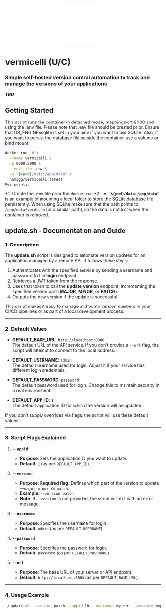 <div align="center" width="100%">
    <img src="./static/public/logo-vermicelli-w.svg" width="128" alt="" />
</div>

# vermicelli (U/C)

### Simple self-hosted version control automation to track and manage the versions of your applications

***TBD***

## Getting Started

This script runs the container in detached mode, mapping port 8000 and using the .env file. Please note that .env file should be created prior. Ensure that DB_ENGINE=sqlite is set in your .env if you want to use SQLite. Also, if you want to persist the database file outside the container, use a volume or bind mount.

```bash
docker run -d \
  --name vermicelli \
  -p 8000:8000 \
  --env-file .env \
  -v "$(pwd)/data:/app/data" \
  namigg/vermicelli:latest
Key points:
```

*1. Create the .env file prior the `docker run`
*2. **`-v "$(pwd)/data:/app/data"`**   is an example of mounting a local folder to store the SQLite database file persistently. When using SQLite make sure that the path points to `/app/data/verdb.db` (or a similar path), so the data is not lost when the container is removed.

## **update.sh - Documentation and Guide**

### **1. Description**

The **update.sh** script is designed to automate version updates for an application managed by a remote API. It follows these steps:

1. Authenticates with the specified service by sending a username and password to the **login** endpoint.
2. Retrieves a JWT token from the response.
3. Uses that token to call the **update_version** endpoint, incrementing the specified version part (**MAJOR**, **MINOR**, or **PATCH**).
4. Outputs the new version if the update is successful.

This script makes it easy to manage and bump version numbers in your CI/CD pipelines or as part of a local development process.

---

### **2. Default Values**

* **DEFAULT_BASE_URL**: `http://localhost:8000`  
  The default URL of the API service. If you don’t provide a `--url` flag, the script will attempt to connect to this local address.

* **DEFAULT_USERNAME**: `admin`  
  The default username used for login. Adjust it if your service has different login credentials.

* **DEFAULT_PASSWORD**: `password`  
  The default password used for login. Change this to maintain security in a real environment.

* **DEFAULT_APP_ID**: `1`  
  The default application ID for which the version will be updated.

If you don’t supply overrides via flags, the script will use these default values.

---

### **3. Script Flags Explained**

1. **`--appid`**  
   * **Purpose**: Sets the application ID you want to update.  
   * **Default**: `1` (as per `DEFAULT_APP_ID`).

2. **`--version`**  
   * **Purpose**: **Required flag**. Defines which part of the version to update—`major`, `minor`, or `patch`.  
   * **Example**: `--version patch`  
   * **Note**: If `--version` is not provided, the script will exit with an error message.

3. **`--username`**  
   * **Purpose**: Specifies the username for login.  
   * **Default**: `admin` (as per `DEFAULT_USERNAME`).

4. **`--password`**  
   * **Purpose**: Specifies the password for login.  
   * **Default**: `password` (as per `DEFAULT_PASSWORD`).

5. **`--url`**  
   * **Purpose**: The base URL of your server or API endpoint.  
   * **Default**: `http://localhost:8000` (as per `DEFAULT_BASE_URL`).

---

### **4. Usage Example**

```bash
./update.sh --version patch --appid 10 --username myuser --password mypass --url http://myapi.example.com
